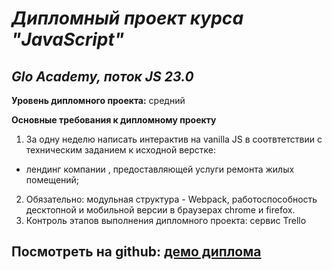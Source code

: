 # _Дипломный проект курса "JavaScript"_
## _Glo Academy, поток JS 23.0_

**Уровень дипломного проекта:** средний 

**Основные требования к дипломному проекту**
1. За одну неделю написать интерактив на vanilla JS в соотвтетствии с техническим заданием к исходной верстке:
- лендинг компании , предоставляющей услуги ремонта жилых помещений;
2. Обязательно: модульная структура - Webpack, работоспособность десктопной и мобильной версии в браузерах chrome и firefox.
3. Контроль этапов выполнения дипломного проекта: сервис Trello

## Посмотреть на github: [демо диплома](https://kinkade21.github.io/project_GA/)
